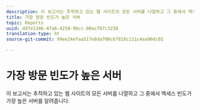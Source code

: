 ```yaml
---
description: 이 보고서는 추적하고 있는 웹 사이트의 모든 서버를 나열하고 그 중에서 액세스 빈도가 가장 높은 서버를 알려줍니다.
title: 가장 방문 빈도가 높은 서버
topic: Reports
uuid: dd7e1346-4fa6-4258-9bcc-00acf67c3238
translation-type: ht
source-git-commit: 99ee24efaa517e8da700c67818c111c4aa90dc02

---
```



# 가장 방문 빈도가 높은 서버

이 보고서는 추적하고 있는 웹 사이트의 모든 서버를 나열하고 그 중에서 액세스 빈도가 가장 높은 서버를 알려줍니다.

